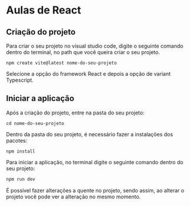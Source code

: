 # Aulas de React

## Criação do projeto

<p>
  Para criar o seu projeto no visual studio code, digite o seguinte comando dentro do terminal, no path que você queira criar o seu projeto.
</p>

```shell
npm create vite@latest nome-do-seu-projeto
```

<p>
  Selecione a opção do framework React e depois a opção de variant Typescript.
</p>

## Iniciar a aplicação

<p>
  Após a criação do projeto, entre na pasta do seu projeto:
</p>

```shell
cd nome-do-seu-projeto
```

<p>
  Dentro da pasta do seu projeto, é necessário fazer a instalações dos pacotes:
</p>

```shell
npm install
```

<p>
  Para iniciar a aplicação, no terminal digite o seguinte comando dentro do seu projeto:
</p>

```bash
npm run dev
```

<p>
  É possível fazer alterações a quente no projeto, sendo assim, ao alterar o projeto você pode ver a alteração no mesmo momento.
</p>

